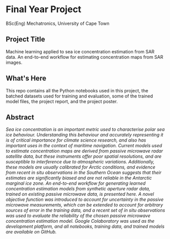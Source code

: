 # Final Year Project
BSc(Eng) Mechatronics, University of Cape Town

## Project Title
Machine learning applied to sea ice concentration estimation from SAR data.
An end-to-end workflow for estimating concentration maps from SAR images.

## What's Here
This repo contains all the Python notebooks used in this project, the batched datasets used for training and evaluation, some of the trained model files, the project report, and the project poster.

## Abstract
<p style="text_align:justify; font-style:italic;">Sea ice concentration is an important metric used to characterise polar sea ice behaviour. Understanding this behaviour and accurately representing it is of critical importance for climate science research, and also has important uses in the context of maritime navigation. Current models used to estimate concentration maps are derived from passive microwave radar satellite data, but these instruments offer poor spatial resolutions, and are susceptible to interference due to atmospheric variations. Additionally, these models are usually calibrated for Arctic conditions, and evidence from recent in situ observations in the Southern Ocean suggests that their estimates are significantly biased and are not reliable in the Antarctic marginal ice zone. An end-to-end workflow for generating learned concentration estimation models from synthetic aperture radar data, trained on existing passive microwave data, is presented here. A novel objective function was introduced to account for uncertainty in the passive microwave measurements, which can be extended to account for arbitrary sources of error in the training data, and a recent set of in situ observations was used to evaluate the reliability of the chosen passive microwave concentration estimation model. Google Colaboratory was used as the development platform, and all notebooks, training data, and trained models are available on GitHub.</p>